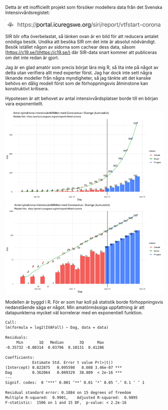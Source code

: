 Detta är ett inofficiellt projekt som försöker modellera data från det Svenska Intensivvårdsregistet:

![SIR url](https://github.com/joelonsql/sir/blob/master/sirurl.png?raw=true "SIR url")

SIR blir ofta överbelastat, så länken ovan är en bild för att reducera antalet onödiga besök. Undika att besöka SIR om det inte är absolut nödvändigt. Besök istället någon av sidorna som cachear dess data, såsom [https://c19.se/](https://c19.se/) där SIR-data snart kommer att publiceras om det inte redan är gjort.

Jag är en glad amatör som precis börjat lära mig R, så lita inte på något av detta utan verifiera allt med experter först. Jag har dock inte sett några liknande modeller från några myndigheter, så jag tänkte att det kanske behövs en dålig modell först som de förhoppningsvis åtminstone kan konstruktivt kritisera.

Hypotesen är att behovet av antal intensivvårdsplatser borde till en början vara exponentiellt.

![SIR modell Linear scale](https://github.com/joelonsql/sir/blob/master/80cde552f04f89b6a74f84f49f2ca48fe636e410.png?raw=true "SIR modell Linear scale")
![SIR modell Logarithmic scale](https://github.com/joelonsql/sir/blob/master/5915da4c322fdef299c4fc2960ff47af026ad20c.png?raw=true "SIR modell Logarithmic scale")

Modellen är byggd i R. För er som har koll på statistik borde förhoppningsvis nedanstående säga er något. Min amatörmässiga uppfattning är att datapunkterna mycket väl korrelerar med en exponentiell funktion.

```
Call:
lm(formula = log2(IVAFall) ~ Dag, data = data)

Residuals:
     Min       1Q   Median       3Q      Max 
-0.35732 -0.08314  0.03796  0.10131  0.41286 

Coefficients:
            Estimate Std. Error t value Pr(>|t|)    
(Intercept) 0.822875   0.095598   8.608 3.46e-07 ***
Dag         0.362064   0.009329  38.809  < 2e-16 ***
---
Signif. codes:  0 ‘***’ 0.001 ‘**’ 0.01 ‘*’ 0.05 ‘.’ 0.1 ‘ ’ 1

Residual standard error: 0.1884 on 15 degrees of freedom
Multiple R-squared:  0.9901,	Adjusted R-squared:  0.9895 
F-statistic:  1506 on 1 and 15 DF,  p-value: < 2.2e-16
```

